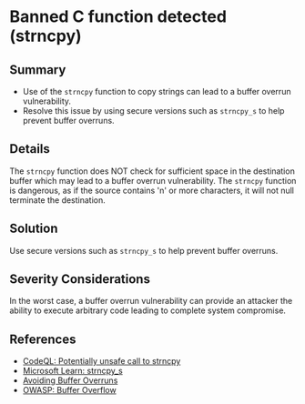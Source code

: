 # Banned C function detected (strncpy)

## Summary

-   Use of the `strncpy` function to copy strings can lead to a buffer overrun
    vulnerability.
-   Resolve this issue by using secure versions such as `strncpy_s` to help
    prevent buffer overruns.

## Details

The `strncpy` function does NOT check for sufficient space in the destination
buffer which may lead to a buffer overrun vulnerability. The `strncpy` function
is dangerous, as if the source contains 'n' or more characters, it will not null
terminate the destination.

## Solution

Use secure versions such as `strncpy_s` to help prevent buffer overruns.

## Severity Considerations

In the worst case, a buffer overrun vulnerability can provide an attacker the
ability to execute arbitrary code leading to complete system compromise.

## References

-   [CodeQL: Potentially unsafe call to strncpy](https://codeql.github.com/codeql-query-help/cpp/cpp-bad-strncpy-size/)
-   [Microsoft Learn: strncpy_s](https://learn.microsoft.com/en-us/cpp/c-runtime-library/reference/strncpy-s-strncpy-s-l-wcsncpy-s-wcsncpy-s-l-mbsncpy-s-mbsncpy-s-l?view=msvc-170)
-   [Avoiding Buffer Overruns](https://learn.microsoft.com/en-us/windows/win32/SecBP/avoiding-buffer-overruns)
-   [OWASP: Buffer Overflow](https://owasp.org/www-community/vulnerabilities/Buffer_Overflow)

